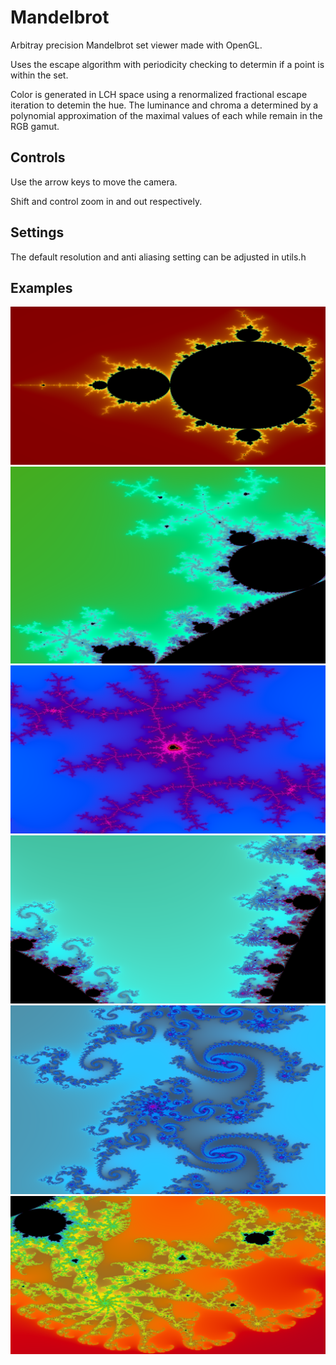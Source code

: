 # Mandelbrot
Arbitray precision Mandelbrot set viewer made with OpenGL.

Uses the escape algorithm with periodicity checking to determin if a point is within the set.

Color is generated in LCH space using a renormalized fractional escape iteration to detemin the hue. The luminance and chroma a determined by a polynomial approximation of the maximal values of each while remain in the RGB gamut.

## Controls
Use the arrow keys to move the camera. 

Shift and control zoom in and out respectively.

## Settings
The default resolution and anti aliasing setting can be adjusted in utils.h

## Examples
![Example 1](https://github.com/JustinC1620/Mandelbrot/blob/master/Examples/example_1.png)
![Example 2](https://github.com/JustinC1620/Mandelbrot/blob/master/Examples/example_2.png)
![Example 3](https://github.com/JustinC1620/Mandelbrot/blob/master/Examples/example_3.png)
![Example 4](https://github.com/JustinC1620/Mandelbrot/blob/master/Examples/example_4.png)
![Example 5](https://github.com/JustinC1620/Mandelbrot/blob/master/Examples/example_5.png)
![Example 6](https://github.com/JustinC1620/Mandelbrot/blob/master/Examples/example_6.png)
